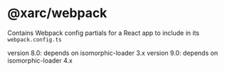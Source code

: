 # @xarc/webpack

Contains Webpack config partials for a React app to include in its `webpack.config.ts`

version 8.0: depends on isomorphic-loader 3.x
version 9.0: depends on isomorphic-loader 4.x

